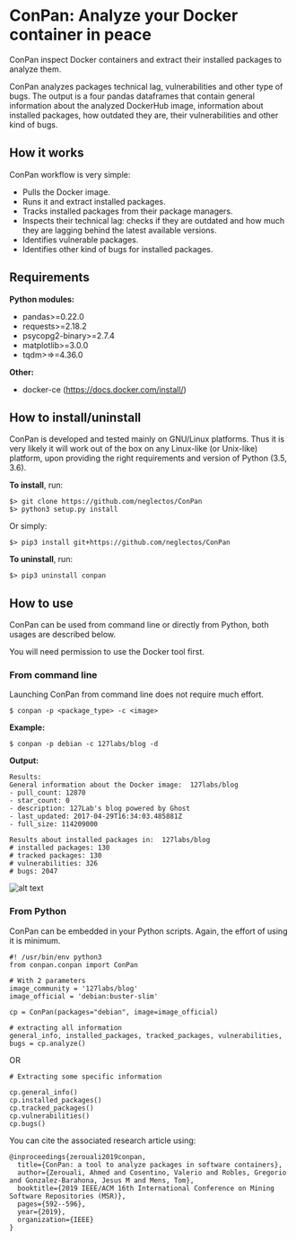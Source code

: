 # ConPan: Analyze your Docker container in peace

ConPan inspect Docker containers and extract their installed packages to analyze them. 

ConPan analyzes packages technical lag, vulnerabilities and other type of bugs.
The output is a four pandas dataframes that contain general information about the analyzed DockerHub image, information about installed packages, how outdated they are, their vulnerabilities and other kind of bugs.

## How it works
ConPan workflow is very simple:
- Pulls the Docker image.
- Runs it and extract installed packages.
- Tracks installed packages from their package managers.
- Inspects their technical lag: checks if they are outdated and how much they are lagging behind the latest available versions.
- Identifies vulnerable packages.
- Identifies other kind of bugs for installed packages.

## Requirements
**Python modules:**
- pandas>=0.22.0
- requests>=2.18.2
- psycopg2-binary>=2.7.4
- matplotlib>=3.0.0
- tqdm>=>=4.36.0

**Other:**
- docker-ce (https://docs.docker.com/install/)

##  How to install/uninstall
ConPan is developed and tested mainly on GNU/Linux platforms. Thus it is very likely it will work out of the box
on any Linux-like (or Unix-like) platform, upon providing the right requirements and version of Python (3.5, 3.6).


**To install**, run:
```
$> git clone https://github.com/neglectos/ConPan
$> python3 setup.py install
```
Or simply:
```
$> pip3 install git+https://github.com/neglectos/ConPan
```

**To uninstall**, run:
```
$> pip3 uninstall conpan
```

## How to use

ConPan can be used from command line or directly from Python, both usages are described below.

You will need permission to use the Docker tool first.
### From command line
Launching ConPan from command line does not require much effort.

```
$ conpan -p <package_type> -c <image> 
```

**Example:**

```
$ conpan -p debian -c 127labs/blog -d 
```

**Output:**

```
Results: 
General information about the Docker image:  127labs/blog
- pull_count: 12870
- star_count: 0
- description: 127Lab's blog powered by Ghost
- last_updated: 2017-04-29T16:34:03.485881Z
- full_size: 114209000

Results about installed packages in:  127labs/blog
# installed packages: 130
# tracked packages: 130
# vulnerabilities: 326
# bugs: 2047
```
![alt text](https://raw.githubusercontent.com/neglectos/ConPan/master/analysis/Figure_1.png)

### From Python
ConPan can be embedded in your Python scripts. Again, the effort of using it is minimum.

```
#! /usr/bin/env python3
from conpan.conpan import ConPan

# With 2 parameters
image_community = '127labs/blog'
image_official = 'debian:buster-slim'

cp = ConPan(packages="debian", image=image_official)

# extracting all information
general_info, installed_packages, tracked_packages, vulnerabilities, bugs = cp.analyze()
```
OR
```
# Extracting some specific information

cp.general_info()
cp.installed_packages()
cp.tracked_packages()
cp.vulnerabilities()
cp.bugs()
```

You can cite the associated research article using:
```
@inproceedings{zerouali2019conpan,
  title={ConPan: a tool to analyze packages in software containers},
  author={Zerouali, Ahmed and Cosentino, Valerio and Robles, Gregorio and Gonzalez-Barahona, Jesus M and Mens, Tom},
  booktitle={2019 IEEE/ACM 16th International Conference on Mining Software Repositories (MSR)},
  pages={592--596},
  year={2019},
  organization={IEEE}
}
```

